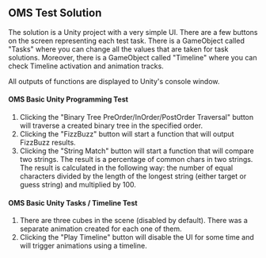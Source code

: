 ## OMS Test Solution
The solution is a Unity project with a very simple UI. There are a few buttons on the screen representing each test task. 
There is a GameObject called "Tasks" where you can change all the values that are taken for task solutions. 
Moreover, there is a GameObject called "Timeline" where you can check Timeline activation and animation tracks. 

All outputs of functions are displayed to Unity's console window. 

#### OMS Basic Unity Programming Test
1. Clicking the "Binary Tree PreOrder/InOrder/PostOrder Traversal" button will traverse a created binary tree in the specified order. 
2. Clicking the "FizzBuzz" button will start a function that will output FizzBuzz results.
3. Clicking the "String Match" button will start a function that will compare two strings. The result is a percentage of common chars in two strings. The result is calculated in the following way: the number of equal characters divided by the length of the longest string (either target or guess string) and multiplied by 100.

#### OMS Basic Unity Tasks / Timeline Test
1. There are three cubes in the scene (disabled by default). There was a separate animation created for each one of them. 
2. Clicking the "Play Timeline" button will disable the UI for some time and will trigger animations using a timeline.
